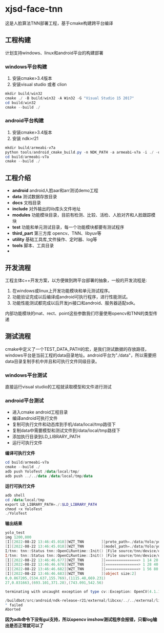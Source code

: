 # xjsd-face-tnn

这是人脸算法TNN部署工程，基于cmake构建跨平台编译

## 工程构建

计划支持windows、linux和android平台的构建部署
### windows平台构建
1. 安装cmake>3.4版本
2. 安装visual studio 或者 clion

```PowerShell
mkdir build/win32 
cmake ./ -B build/win32 -A Win32 -G "Visual Studio 15 2017"
cd build/win32
cmake --build ./
```
### android平台构建
1. 安装cmake>3.4版本
2. 安装 ndk>r21

```PowerShell
mkdir build/armeabi-v7a
python tools/android_cmake_build.py -n NDK_PATH -a armeabi-v7a -i ./ -o build/armeabi-v7a
cd build/armeabi-v7a
cmake --build ./
```

## 工程介绍
* **android** android人脸aar和arr测试demo工程
* **data**  测试数据存放目录
* **docs**  文档目录
* **include**   对外输出的lib库头文件地址
* **modules**   功能模块目录，目前有检测、比较、活检、人脸对齐和人脸跟踪模块
* **test**  功能和单元测试目录，每一个功能模块都要有测试程序
* **third_part**    第三方库 opencv、TNN、libyuv等    
* **utility**   基础工具库,文件操作、定时器、log等
* **tools**     脚本、工具目录
* 
## 开发流程
工程主体c++开发方案，以方便做到跨平台部署的抽象，一般的开发流程是:
1. 在windows或linux上开发功能模块和单元测试程序。
2. 功能验证完成以后编译成android可执行程序，进行性能测试。
3. 功能性能测试都完成以后开发jni接口和android、服务器适配sdk。

内部功能模块的mat、rect、point这些参数我们尽量使用opencv和TNN的类型传递


## 测试流程
cmake中定义了一个TEST_DATA_PATH的宏，是我们测试数据的存放路径，windows平台是当前工程的data目录地址。android平台为"./data"，所以需要把data目录复制手机中并且和可执行文件同级目录。
### windows平台测试
直接运行visual studio的工程就读取模型和文件进行测试

### android平台测试
* 进入cmake android工程目录
* 编译android可执行文件
* 复制可执行文件和动态库到手机/data/local/tmp路径下
* 复制data中需要模型和测试文件到/data/local/tmp路径下
* 添加执行目录到LD_LIBRARY_PATH
* 运行可执行文件

**编译可执行文件**
```PowerShell
cd build/armeabi-v7a
cmake --build ./
adb push YoloTest /data/local/tmp/
adb push ../../data /data/local/tmp/data
```

**运行可执行文件**
```PowerShell
adb shell
cd /data/local/tmp
export LD_LIBRARY_PATH=./:$LD_LIBRARY_PATH
chmod +x YoloTest
./YoloTest
```

**输出结果**
```PowerShell
yolo_test
img 1200,800
[I][2022-08-22 13:46:45.018][WZT_TNN        ][proto_path=./data/Yolo/yolov5s_sim_opt.tnnproto]
[I][2022-08-22 13:46:45.018][WZT_TNN        ][model_path=./data/Yolo/yolov5s_sim_opt.tnnmodel]
I/tnn: tnn::Status tnn::OpenCLRuntime::Init() [File source/tnn/device/opencl/opencl_runtime.cc][Line 120] OpenCL version: CL_TARGET_OPENCL_VERSION 200   CL_HPP_TARGET_OPENCL_VERSION 110   CL_HPP_MINIMUM_OPENCL_VERSION 110
I/tnn: tnn::Status tnn::OpenCLRuntime::Init() [File source/tnn/device/opencl/opencl_runtime.cc][Line 157] Create common opencl context
[I][2022-08-22 13:46:46.677][WZT_TNN        ][===============> 1 14 20 255]
[I][2022-08-22 13:46:46.678][WZT_TNN        ][===============> 1 28 40 255]
[I][2022-08-22 13:46:46.682][WZT_TNN        ][===============> 1 56 80 255]
[I][2022-08-22 13:46:46.683][WZT_TNN        ][object size:2]
0,0.867205,(534.637,155.769),(1115.48,669.231)
27,0.831663,(693.101,371.28),(743.091,542.56)

terminating with uncaught exception of type cv::Exception: OpenCV(4.1.1) D:/source/opencv/opencv4.1.1/sources/modules/highgui/src/window.cpp:627: error: (-2:Unspecified error) The function is not implemented. Rebuild the library with Windows, GTK+ 2.x or Cocoa support. If you are on Ubuntu or Debian, install libgtk2.0-dev and pkg-config, then re-run cmake or configure script in function 'cvShowImage'

/buildbot/src/android/ndk-release-r21/external/libcxx/../../external/libcxxabi/src/abort_message.cpp:72: abort_message: assertion "terminating with uncaught exception of type cv::Exception: OpenCV(4.1.1) D:/source/opencv/opencv4.1.1/sources/modules/highgui/src/window.cpp:627: error: (-2:Unspecified error) The function is not implemented. Rebuild the library with Windows, GTK+ 2.x or Cocoa support. If you are on Ubuntu or Debian, install libgtk2.0-dev and pkg-config, then re-run cmake or configure script in function 'cvShowImage'
" failed
Aborted
```
**因为adb命令下没有gui支持，所以opencv imshow测试程序会报错，只看log输出是否正常就可以了**